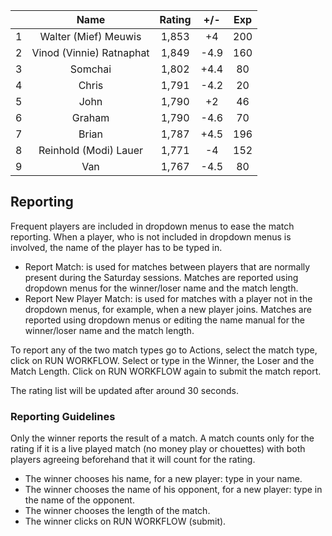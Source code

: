 | |Name|Rating|+/-|Exp|
|-|:--:|:----:|:-:|:-:|
|1|Walter (Mief) Meuwis|1,853|+4|200|
|2|Vinod (Vinnie) Ratnaphat|1,849|-4.9|160|
|3|Somchai|1,802|+4.4|80|
|4|Chris|1,791|-4.2|20|
|5|John|1,790|+2|46|
|6|Graham|1,790|-4.6|70|
|7|Brian|1,787|+4.5|196|
|8|Reinhold (Modi) Lauer|1,771|-4|152|
|9|Van|1,767|-4.5|80|

 

## Reporting

Frequent players are included in dropdown menus to ease the match reporting.
When a player, who is not included in dropdown menus is involved, the name of the player has to be typed in.

- Report Match:  is used for matches between players that are normally present during the Saturday sessions.
Matches are reported using dropdown menus for the winner/loser name and the match length.
- Report New Player Match:  is used for matches with a player not in the dropdown menus, for example, when a new player joins.
Matches are reported using dropdown menus or editing the name manual for the winner/loser name and the match length.

To report any of the two match types go to Actions, select the match type, click on RUN WORKFLOW.
Select or type in the Winner, the Loser and the Match Length.
Click on RUN WORKFLOW again to submit the match report.

The rating list will be updated after around 30 seconds.

### Reporting Guidelines

Only the winner reports the result of a match.
A match counts only for the rating if it is a live played match (no money play or chouettes)
with both players agreeing beforehand that it will count for the rating.

- The winner chooses his name, for a new player: type in your name.
- The winner chooses the name of his opponent, for a new player: type in the name of the opponent.
- The winner chooses the length of the match.
- The winner clicks on RUN WORKFLOW (submit).
